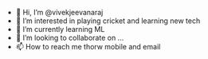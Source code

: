 - 👋 Hi, I’m @vivekjeevanaraj
- 👀 I’m interested in playing cricket and learning new tech
- 🌱 I’m currently learning ML
- 💞️ I’m looking to collaborate on ...
- 📫 How to reach me thorw mobile and email

<!---
vivekjeevanaraj/vivekjeevanaraj is a ✨ special ✨ repository because its `README.md` (this file) appears on your GitHub profile.
You can click the Preview link to take a look at your changes.
--->
